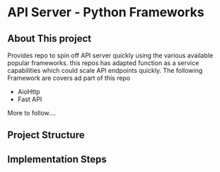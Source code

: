 # API Server - Python Frameworks
## About This project
  Provides repo to spin off API server quickly using the various available popular frameworks. this repos has adapted function as a service capabilities which could scale API endpoints quickly. The following Framework are covers ad part of this repo
  - AioHttp 
  - Fast API
  
 More to follow....
 
 ## Project Structure
 ## Implementation Steps
